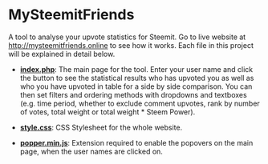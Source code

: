 # MySteemitFriends

A tool to analyse your upvote statistics for Steemit. Go to live website at http://mysteemitfriends.online to see how it works. Each file in this project will be explained in detail below.

- [**index.php**](https://github.com/Bulletproofmonk/MySteemitFriends/blob/master/index.php): The main page for the tool. Enter your user name and click the button to see the statistical results who has upvoted you as well as who you have upvoted in table for a side by side comparison. You can then set filters and ordering methods with dropdowns and textboxes (e.g. time period, whether to exclude comment upvotes, rank by number of votes, total weight or total weight * Steem Power).

- [**style.css**](https://github.com/Bulletproofmonk/MySteemitFriends/blob/master/style.css): CSS Stylesheet for the whole website.

- [**popper.min.js**](https://github.com/Bulletproofmonk/MySteemitFriends/blob/master/popper.min.js): Extension required to enable the popovers on the main page, when the user names are clicked on.
